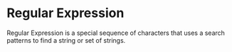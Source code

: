 # Regular Expression
   Regular Expression is a special sequence of characters that uses a search patterns to find a string or set of strings.